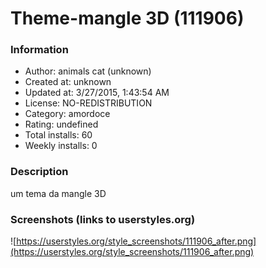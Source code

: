 # Theme-mangle 3D (111906)

### Information
- Author: animals cat (unknown)
- Created at: unknown
- Updated at: 3/27/2015, 1:43:54 AM
- License: NO-REDISTRIBUTION
- Category: amordoce
- Rating: undefined
- Total installs: 60
- Weekly installs: 0


### Description
um tema da mangle 3D


### Screenshots (links to userstyles.org)
![https://userstyles.org/style_screenshots/111906_after.png](https://userstyles.org/style_screenshots/111906_after.png)


